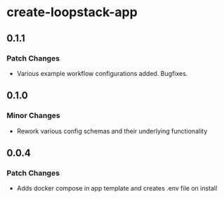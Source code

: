 # create-loopstack-app

## 0.1.1

### Patch Changes

- Various example workflow configurations added. Bugfixes.

## 0.1.0

### Minor Changes

- Rework various config schemas and their underlying functionality

## 0.0.4

### Patch Changes

- Adds docker compose in app template and creates .env file on install
